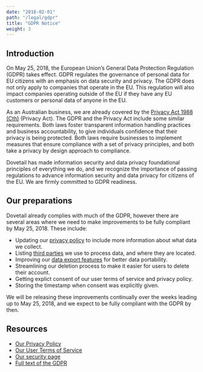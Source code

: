 ```yaml
---
date: "2018-02-01"
path: "/legal/gdpr"
title: "GDPR Notice"
weight: 3
---
```


## Introduction

On May 25, 2018, the European Union’s General Data Protection Regulation (GDPR) takes effect. GDPR regulates the governance of personal data for EU citizens with an emphasis on data security and privacy. The GDPR does not only apply to companies that operate in the EU. This regulation will also impact companies operating outside of the EU if they have any EU customers or personal data of anyone in the EU.

As an Australian business, we are already covered by the [Privacy Act 1988 (Cth)](https://www.legislation.gov.au/Details/C2017C00283) (Privacy Act). The GDPR and the Privacy Act include some similar requirements. Both laws foster transparent information handling practices and business accountability, to give individuals confidence that their privacy is being protected. Both laws require businesses to implement measures that ensure compliance with a set of privacy principles, and both take a privacy by design approach to compliance.

Dovetail has made information security and data privacy foundational principles of everything we do, and we recognize the importance of passing regulations to advance information security and data privacy for citizens of the EU. We are firmly committed to GDPR readiness.

## Our preparations

Dovetail already complies with much of the GDPR, however there are several areas where we need to make improvements to be fully compliant by May 25, 2018. These include:

* Updating our [privacy policy](/legal/privacy) to include more information about what data we collect.
* Listing [third parties](/legal/data-subprocessors) we use to process data, and where they are located.
* Improving our [data export features](/help/export) for better data portability.
* Streamlining our deletion process to make it easier for users to delete their account.
* Getting explict consent of our user terms of service and privacy policy.
* Storing the timestamp when consent was explicitly given.

We will be releasing these improvements continually over the weeks leading up to May 25, 2018, and we expect to be fully compliant with the GDPR by then.

## Resources

* [Our Privacy Policy](/legal/privacy)
* [Our User Terms of Service](/legal/user-terms)
* [Our security page](/product/security)
* [Full text of the GDPR](https://gdpr-info.eu/)
